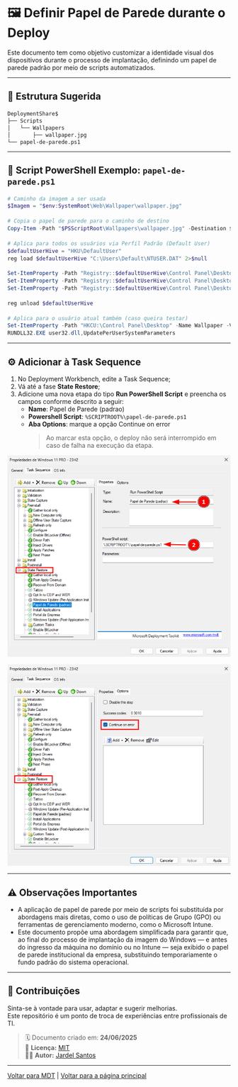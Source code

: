 # 🖼️ Definir Papel de Parede durante o Deploy

Este documento tem como objetivo customizar a identidade visual dos dispositivos durante o processo de implantação, definindo um papel de parede padrão por meio de scripts automatizados.

---

## 📁 Estrutura Sugerida

```plaintext
DeploymentShare$
├── Scripts
│   └── Wallpapers
│       ├── wallpaper.jpg
└── papel-de-parede.ps1
```

---

## 🧰 Script PowerShell Exemplo: `papel-de-parede.ps1`

```powershell
# Caminho da imagem a ser usada
$Imagem = "$env:SystemRoot\Web\Wallpaper\wallpaper.jpg"

# Copia o papel de parede para o caminho de destino
Copy-Item -Path "$PSScriptRoot\Wallpapers\wallpaper.jpg" -Destination $Imagem -Force

# Aplica para todos os usuários via Perfil Padrão (Default User)
$defaultUserHive = "HKU\DefaultUser"
reg load $defaultUserHive "C:\Users\Default\NTUSER.DAT" 2>$null

Set-ItemProperty -Path "Registry::$defaultUserHive\Control Panel\Desktop" -Name Wallpaper -Value $Imagem
Set-ItemProperty -Path "Registry::$defaultUserHive\Control Panel\Desktop" -Name WallpaperStyle -Value "10" # Preenchido
Set-ItemProperty -Path "Registry::$defaultUserHive\Control Panel\Desktop" -Name TileWallpaper -Value "0"

reg unload $defaultUserHive

# Aplica para o usuário atual também (caso queira testar)
Set-ItemProperty -Path "HKCU:\Control Panel\Desktop" -Name Wallpaper -Value $Imagem
RUNDLL32.EXE user32.dll,UpdatePerUserSystemParameters
```

---

## ⚙️ Adicionar à Task Sequence

1. No Deployment Workbench, edite a Task Sequence;
2. Vá até a fase **State Restore**;
3. Adicione uma nova etapa do tipo **Run PowerShell Script** e preencha os campos conforme descrito a seguir:
   - **Name**: Papel de Parede (padrao)  
   - **Powershell Script**: `%SCRIPTROOT%\papel-de-parede.ps1`
   - **Aba Options**: marque a opção Continue on error
     > Ao marcar esta opção, o deploy não será interrompido em caso de falha na execução da etapa.
<p align="center">  
  <kbd><img src="../imagens/WALLPAPER-MDT-01.png" alt="Tela Papel de Parede - Configuração"></kbd>  
</p>
<p align="center">  
  <kbd><img src="../imagens/WALLPAPER-MDT-02.png" alt="Tela Papel de Parede - Continue on error"></kbd>  
</p>

---

## ⚠️ Observações Importantes

- A aplicação de papel de parede por meio de scripts foi substituída por abordagens mais diretas, como o uso de políticas de Grupo (GPO) ou ferramentas de gerenciamento moderno, como o Microsoft Intune.
- Este documento propõe uma abordagem simplificada para garantir que, ao final do processo de implantação da imagem do Windows — e antes do ingresso da máquina no domínio ou no Intune — seja exibido o papel de parede institucional da empresa, substituindo temporariamente o fundo padrão do sistema operacional.

---

## 🤝 Contribuições

Sinta-se à vontade para usar, adaptar e sugerir melhorias.  
Este repositório é um ponto de troca de experiências entre profissionais de TI.

> 🗓 Documento criado em: **24/06/2025**  
> 💼 **Licença:** [MIT](../../LICENSE)  
> 🙋‍♂️ **Autor:** [Jardel Santos](https://www.linkedin.com/in/jardel-santos-2012)

---

[Voltar para MDT](../README.md) | [Voltar para a página principal](../../README.md)
